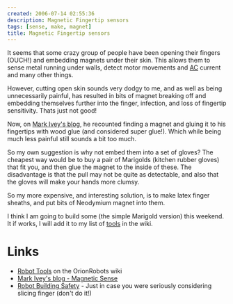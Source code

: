 ```yaml
---
created: 2006-07-14 02:55:36
description: Magnetic Fingertip sensors
tags: [sense, make, magnet]
title: Magnetic Fingertip sensors
---
```

It seems that some crazy group of people have been opening their fingers (OUCH!) and embedding magnets under their skin. This allows them to sense metal running under walls, detect motor movements and [AC](AC "Alternating Current") current and many other things.

However, cutting open skin sounds very dodgy to me, and as well as being unnecessarily painful, has resulted in bits of magnet breaking off and embedding themselves further into the finger, infection, and loss of fingertip sensitivity. Thats just not good!

Now, on <a href="http://zovirl.com/2006/07/09/magnetic-sense/" >Mark Ivey's blog</a>, he recounted finding a magnet and gluing it to his fingertips with wood glue (and considered super glue!). Which while being much less painful still sounds a bit too much.

So my own suggestion is why not embed them into a set of gloves? The cheapest way would be to buy a pair of Marigolds (kitchen rubber gloves) that fit you, and then glue the magnet to the inside of these. The disadvantage is that the pull may not be quite as detectable, and also that the gloves will make your hands more clumsy.

So my more expensive, and interesting solution, is to make latex finger sheaths, and put bits of Neodymium magnet into them.

I think I am going to build some (the simple Marigold version) this weekend. It if works, I will add it to my list of [tools](Robot+Tools "Tools that are often required to get started in robot building") in the wiki.

# Links
* [Robot Tools](Robot+Tools "Tools that are often required to get started in robot building") on the OrionRobots wiki
* <a href="http://zovirl.com/2006/07/09/magnetic-sense/" >Mark Ivey's blog - Magnetic Sense</a>
* [Robot Building Safety](Robot+Building+Safety "Building robots can be dangerous - tips to help your safety") - Just in case you were seriously considering slicing finger (don't do it!)
